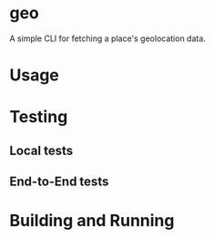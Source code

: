 # geo

A simple CLI for fetching a place's geolocation data.

# Usage

# Testing

## Local tests

## End-to-End tests

# Building and Running